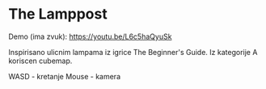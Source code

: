 # The Lamppost

Demo (ima zvuk): https://youtu.be/L6c5haQyuSk

Inspirisano ulicnim lampama iz igrice The Beginner's Guide. Iz kategorije A koriscen cubemap.

WASD - kretanje
Mouse - kamera
